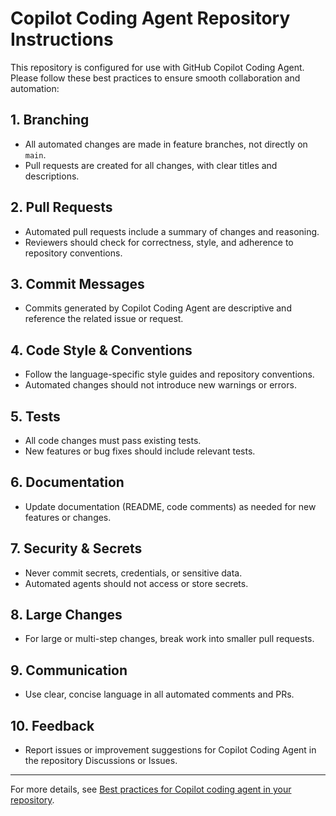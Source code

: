 # Copilot Coding Agent Repository Instructions

This repository is configured for use with GitHub Copilot Coding Agent. Please follow these best practices to ensure smooth collaboration and automation:

## 1. Branching
- All automated changes are made in feature branches, not directly on `main`.
- Pull requests are created for all changes, with clear titles and descriptions.

## 2. Pull Requests
- Automated pull requests include a summary of changes and reasoning.
- Reviewers should check for correctness, style, and adherence to repository conventions.

## 3. Commit Messages
- Commits generated by Copilot Coding Agent are descriptive and reference the related issue or request.

## 4. Code Style & Conventions
- Follow the language-specific style guides and repository conventions.
- Automated changes should not introduce new warnings or errors.

## 5. Tests
- All code changes must pass existing tests.
- New features or bug fixes should include relevant tests.

## 6. Documentation
- Update documentation (README, code comments) as needed for new features or changes.

## 7. Security & Secrets
- Never commit secrets, credentials, or sensitive data.
- Automated agents should not access or store secrets.

## 8. Large Changes
- For large or multi-step changes, break work into smaller pull requests.

## 9. Communication
- Use clear, concise language in all automated comments and PRs.

## 10. Feedback
- Report issues or improvement suggestions for Copilot Coding Agent in the repository Discussions or Issues.

---
For more details, see [Best practices for Copilot coding agent in your repository](https://gh.io/copilot-coding-agent-tips).

